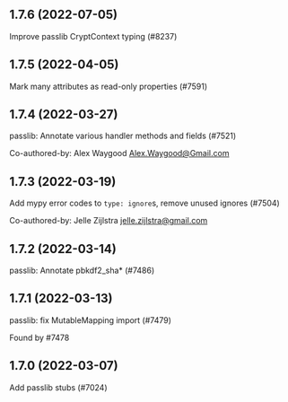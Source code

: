 ## 1.7.6 (2022-07-05)

Improve passlib CryptContext typing (#8237)

## 1.7.5 (2022-04-05)

Mark many attributes as read-only properties (#7591)

## 1.7.4 (2022-03-27)

passlib: Annotate various handler methods and fields (#7521)

Co-authored-by: Alex Waygood <Alex.Waygood@Gmail.com>

## 1.7.3 (2022-03-19)

Add mypy error codes to `type: ignore`s, remove unused ignores (#7504)

Co-authored-by: Jelle Zijlstra <jelle.zijlstra@gmail.com>

## 1.7.2 (2022-03-14)

passlib: Annotate pbkdf2_sha* (#7486)

## 1.7.1 (2022-03-13)

passlib: fix MutableMapping import (#7479)

Found by #7478

## 1.7.0 (2022-03-07)

Add passlib stubs (#7024)

